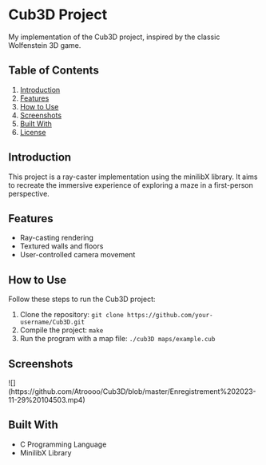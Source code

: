 
<h1>Cub3D Project</h1>
<p>My implementation of the Cub3D project, inspired by the classic Wolfenstein 3D game.</p>

<h2>Table of Contents</h2>
<ol>
    <li><a href="#introduction">Introduction</a></li>
    <li><a href="#features">Features</a></li>
    <li><a href="#how-to-use">How to Use</a></li>
    <li><a href="#screenshots">Screenshots</a></li>
    <li><a href="#built-with">Built With</a></li>
    <li><a href="#license">License</a></li>
</ol>

<h2 id="introduction">Introduction</h2>
<p>This project is a ray-caster implementation using the minilibX library. It aims to recreate the immersive experience of exploring a maze in a first-person perspective.</p>

<h2 id="features">Features</h2>
<ul>
    <li>Ray-casting rendering</li>
    <li>Textured walls and floors</li>
    <li>User-controlled camera movement</li>
    <!-- Add more features based on your implementation -->
</ul>

<h2 id="how-to-use">How to Use</h2>
<p>Follow these steps to run the Cub3D project:</p>
<ol>
    <li>Clone the repository: <code>git clone https://github.com/your-username/Cub3D.git</code></li>
    <li>Compile the project: <code>make</code></li>
    <li>Run the program with a map file: <code>./cub3D maps/example.cub</code></li>
</ol>

<h2 id="screenshots">Screenshots</h2>
![](https://github.com/Atroooo/Cub3D/blob/master/Enregistrement%202023-11-29%20104503.mp4)

<h2 id="built-with">Built With</h2>
<ul>
    <li>C Programming Language</li>
    <li>MinilibX Library</li>
</ul>
